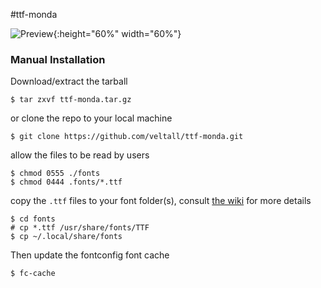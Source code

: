 #ttf-monda

![Preview](/res/monda.png){:height="60%" width="60%"}

### Manual Installation
Download/extract the tarball 

    $ tar zxvf ttf-monda.tar.gz

or clone the repo to your local machine

    $ git clone https://github.com/veltall/ttf-monda.git

allow the files to be read by users

    $ chmod 0555 ./fonts
    $ chmod 0444 .fonts/*.ttf

copy the `.ttf` files to your font folder(s), consult [the wiki](https://wiki.archlinux.org/index.php/fonts#Manual_installation) for more details

    $ cd fonts
    # cp *.ttf /usr/share/fonts/TTF
    $ cp ~/.local/share/fonts

Then update the fontconfig font cache

    $ fc-cache

